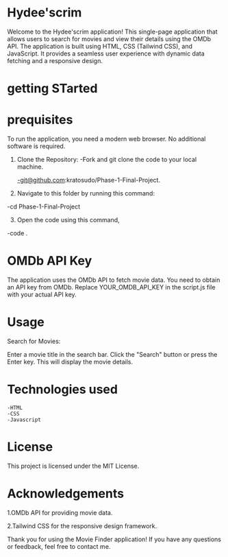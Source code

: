  
 # Hydee'scrim
  Welcome to the Hydee'scrim application! This single-page application  that allows users to search for movies and view their details using the OMDb API. The application is built using HTML, CSS (Tailwind CSS), and JavaScript. It provides a seamless user experience with dynamic data fetching and a responsive design.


   # getting STarted
 
 # prequisites 
  To run the application, you need a modern web browser. No additional software is required.


 1. Clone the Repository:
   -Fork and git clone the code to your local machine.

     -git@github.com:kratosudo/Phase-1-Final-Project.

    
 
  
 2. Navigate to this folder by running this command:

   -cd Phase-1-Final-Project
   
 3. Open the code using this command,

  -code .


  # OMDb API Key
  The application uses the OMDb API to fetch movie data. You need to obtain an API key from OMDb. Replace YOUR_OMDB_API_KEY in the script.js file with your actual API key.


  # Usage
   Search for Movies:

   Enter a movie title in the search bar.
   Click the "Search" button or press the Enter key.
   This will display the movie details.



   # Technologies used
    -HTML
    -CSS
    -Javascript
  

  # License
  This project is licensed under the MIT License.

  # Acknowledgements
  1.OMDb API for providing movie data.

  2.Tailwind CSS for the responsive design framework.

  Thank you for using the Movie Finder application! If you have any questions or feedback, feel free to contact me.
